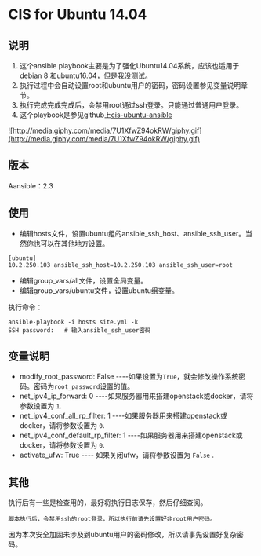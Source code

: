# CIS for Ubuntu 14.04

## 说明

1. 这个ansible playbook主要是为了强化Ubuntu14.04系统，应该也适用于debian 8 和ubuntu16.04，但是我没测试。
2. 执行过程中会自动设置root和ubuntu用户的密码，密码设置参见变量说明章节。
3. 执行完成完成完成后，会禁用root通过ssh登录。只能通过普通用户登录。
4. 这个playbook是参见github上[cis-ubuntu-ansible](https://github.com/awailly/cis-ubuntu-ansible.git)

![http://media.giphy.com/media/7U1XfwZ94okRW/giphy.gif](http://media.giphy.com/media/7U1XfwZ94okRW/giphy.gif)

## 版本

Aansible：2.3

## 使用

- 编辑hosts文件，设置ubuntu组的ansible_ssh_host、ansible_ssh_user。当然你也可以在其他地方设置。
```
[ubuntu]
10.2.250.103 ansible_ssh_host=10.2.250.103 ansible_ssh_user=root
```
- 编辑group_vars/all文件，设置全局变量。
- 编辑group_vars/ubuntu文件，设置ubuntu组变量。

执行命令：
```
ansible-playbook -i hosts site.yml -k
SSH password: 	# 输入ansible_ssh_user密码
```

## 变量说明

- modify_root_password: False ----如果设置为```True```，就会修改操作系统密码。密码为```root_password```设置的值。
- net_ipv4_ip_forward: 0 ----如果服务器用来搭建openstack或docker，请将参数设置为 ```1```.
- net_ipv4_conf_all_rp_filter: 1 ----如果服务器用来搭建openstack或docker，请将参数设置为 ```0```.
- net_ipv4_conf_default_rp_filter: 1 ----如果服务器用来搭建openstack或docker，请将参数设置为 ```0```.
- activate_ufw: True ---- 如果关闭ufw，请将参数设置为 ```False``` .

## 其他
执行后有一些是检查用的，最好将执行日志保存，然后仔细查阅。
```
脚本执行后，会禁用ssh的root登录，所以执行前请先设置好非root用户密码。
```
因为本次安全加固未涉及到ubuntu用户的密码修改，所以请事先设置好复杂密码。
